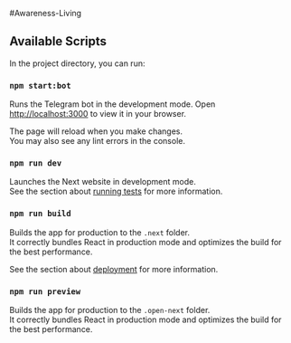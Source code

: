 #Awareness-Living

## Available Scripts

In the project directory, you can run:

### `npm start:bot`

Runs the Telegram bot in the development mode.
Open [http://localhost:3000](http://localhost:3000) to view it in your browser.

The page will reload when you make changes.\
You may also see any lint errors in the console.

### `npm run dev`

Launches the Next website in development mode.\
See the section about [running tests](https://facebook.github.io/create-react-app/docs/running-tests) for more information.

### `npm run build`

Builds the app for production to the `.next` folder.\
It correctly bundles React in production mode and optimizes the build for the best performance.

See the section about [deployment](https://facebook.github.io/create-react-app/docs/deployment) for more information.

### `npm run preview`

Builds the app for production to the `.open-next` folder.\
It correctly bundles React in production mode and optimizes the build for the best performance.

 
